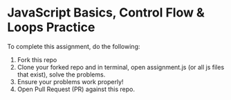 
# JavaScript Basics, Control Flow & Loops Practice


To complete this assignment, do the following:

1. Fork this repo
2. Clone your forked repo and in terminal, open assignment.js (or all js files that exist), solve the problems.
3. Ensure your problems work properly!
4. Open Pull Request (PR) against this repo.
